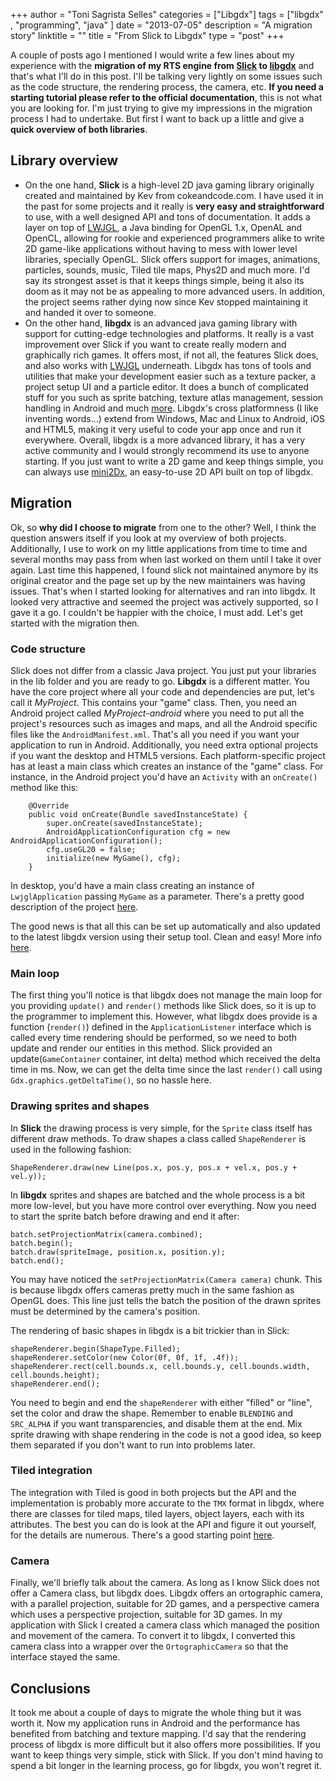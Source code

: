 +++
author = "Toni Sagrista Selles"
categories = ["Libgdx"]
tags = ["libgdx" , "programming", "java" ]
date = "2013-07-05"
description = "A migration story"
linktitle = ""
title = "From Slick to Libgdx"
type = "post"
+++

A couple of posts ago I mentioned I would write a few lines about my experience with the **migration of my RTS engine from [Slick](http://slick.ninjacave.com/) to [libgdx](http://libgdx.badlogicgames.com/)** and that's what I'll do in this post. I'll be talking very lightly on some issues such as the code structure, the rendering process, the camera, etc. **If you need a starting tutorial please refer to the official documentation**, this is not what you are looking for. I'm just trying to give my impressions in the migration process I had to undertake. But first I want to back up a little and give a **quick overview of both libraries**.

<!--more-->

## Library overview
-   On the one hand, **Slick** is a high-level 2D java gaming library originally created and maintained by Kev from cokeandcode.com. I have used it in the past for some projects and it really is **very easy and straightforward** to use, with a well designed API and tons of documentation. It adds a layer on top of [LWJGL](lwjgl.org), a Java binding for OpenGL 1.x, OpenAL and OpenCL, allowing for rookie and experienced programmers alike to write 2D game-like applications without having to mess with lower level libraries, specially OpenGL. Slick offers support for images, animations, particles, sounds, music, Tiled tile maps, Phys2D and much more. I'd say its strongest asset is that it keeps things simple, being it also its doom as it may not be as appealing to more advanced users. In addition, the project seems rather dying now since Kev stopped maintaining it and handed it over to someone.
-   On the other hand, **libgdx** is an advanced java gaming library with support for cutting-edge technologies and platforms. It really is a vast improvement over Slick if you want to create really modern and graphically rich games. It offers most, if not all, the features Slick does, and also works with [LWJGL](lwjgl.org) underneath. Libgdx has tons of tools and utilities that make your development easier such as a texture packer, a project setup UI and a particle editor. It does a bunch of complicated stuff for you such as sprite batching, texture atlas management, session handling in Android and much [more](http://libgdx.badlogicgames.com/features.html). Libgdx's cross platformness (I like inventing words...) extend from Windows, Mac and Linux to Android, iOS and HTML5, making it very useful to code your app once and run it everywhere. Overall, libgdx is a more advanced library, it has a very active community and I would strongly recommend its use to anyone starting. If you just want to write a 2D game and keep things simple, you can always use [mini2Dx](http://mini2dx.org/), an easy-to-use 2D API built on top of libgdx.

## Migration

Ok, so **why did I choose to migrate** from one to the other? Well, I think the question answers itself if you look at my overview of both projects. Additionally, I use to work on my little applications from time to time and several months may pass from when last worked on them until I take it over again. Last time this happened, I found slick not maintained anymore by its original creator and the page set up by the new maintainers was having issues. That's when I started looking for alternatives and ran into libgdx. It looked very attractive and seemed the project was actively supported, so I gave it a go. I couldn't be happier with the choice, I must add. Let's get started with the migration then.

### Code structure

Slick does not differ from a classic Java project. You just put your libraries in the lib folder and you are ready to go. **Libgdx** is a different matter. You have the core project where all your code and dependencies are put, let's call it *MyProject*. This contains your "game" class. Then, you need an Android project called *MyProject-android* where you need to put all the project's resources such as images and maps, and all the Android specific files like the `AndroidManifest.xml`. That's all you need if you want your application to run in Android. Additionally, you need extra optional projects if you want the desktop and HTML5 versions. Each platform-specific project has at least a main class which creates an instance of the "game" class. For instance, in the Android project you'd have an `Activity` with an `onCreate()` method like this:

```
    @Override
    public void onCreate(Bundle savedInstanceState) {
        super.onCreate(savedInstanceState);
        AndroidApplicationConfiguration cfg = new AndroidApplicationConfiguration();
        cfg.useGL20 = false;
        initialize(new MyGame(), cfg);
    }
```

In desktop, you'd have a main class creating an instance of `LwjglApplication` passing `MyGame` as a parameter. There's a pretty good description of the project [here](https://code.google.com/p/libgdx/wiki/ProjectSetup).

The good news is that all this can be set up automatically and also updated to the latest libgdx version using their setup tool. Clean and easy! More info [here](https://code.google.com/p/libgdx/wiki/ProjectSetupNew).

### Main loop

The first thing you'll notice is that libgdx does not manage the main loop for you providing `update()` and `render()` methods like Slick does, so it is up to the programmer to implement this. However, what libgdx does provide is a function (`render()`) defined in the `ApplicationListener` interface which is called every time rendering should be performed, so we need to both update and render our entities in this method. Slick provided an update(`GameContainer` container, int delta) method which received the delta time in ms. Now, we can get the delta time since the last `render()` call using `Gdx.graphics.getDeltaTime()`, so no hassle here.

### Drawing sprites and shapes

In **Slick** the drawing process is very simple, for the `Sprite` class itself has different draw methods. To draw shapes a class called `ShapeRenderer` is used in the following fashion:

```
ShapeRenderer.draw(new Line(pos.x, pos.y, pos.x + vel.x, pos.y + vel.y));
```

In **libgdx** sprites and shapes are batched and the whole process is a bit more low-level, but you have more control over everything. Now you need to start the sprite batch before drawing and end it after:

```
batch.setProjectionMatrix(camera.combined);
batch.begin();
batch.draw(spriteImage, position.x, position.y);
batch.end();
```

You may have noticed the `setProjectionMatrix(Camera camera)` chunk. This is because libgdx offers cameras pretty much in the same fashion as OpenGL does. This line just tells the batch the position of the drawn sprites must be determined by the camera's position.

The rendering of basic shapes in libgdx is a bit trickier than in Slick:

```
shapeRenderer.begin(ShapeType.Filled);
shapeRenderer.setColor(new Color(0f, 0f, 1f, .4f));
shapeRenderer.rect(cell.bounds.x, cell.bounds.y, cell.bounds.width, cell.bounds.height);
shapeRenderer.end();
```

You need to begin and end the `shapeRenderer` with either "filled" or "line", set the color and draw the shape. Remember to enable `BLENDING` and `SRC_ALPHA` if you want transparencies, and disable them at the end. Mix sprite drawing with shape rendering in the code is not a good idea, so keep them separated if you don't want to run into problems later.

### Tiled integration

The integration with Tiled is good in both projects but the API and the implementation is probably more accurate to the `TMX` format in libgdx, where there are classes for tiled maps, tiled layers, object layers, each with its attributes. The best you can do is look at the API and figure it out yourself, for the details are numerous. There's a good starting point [here](https://code.google.com/p/libgdx-users/wiki/Tiles).

### Camera

Finally, we'll briefly talk about the camera. As long as I know Slick does not offer a Camera class, but libgdx does. Libgdx offers an ortographic camera, with a parallel projection, suitable for 2D games, and a perspective camera which uses a perspective projection, suitable for 3D games. In my application with Slick I created a camera class which managed the position and movement of the camera. To convert it to libgdx, I converted this camera class into a wrapper over the `OrtographicCamera` so that the interface stayed the same.

## Conclusions

It took me about a couple of days to migrate the whole thing but it was worth it. Now my application runs in Android and the performance has benefited from batching and texture mapping. I'd say that the rendering process of libgdx is more difficult but it also offers more possibilities. If you want to keep things very simple, stick with Slick. If you don't mind having to spend a bit longer in the learning process, go for libgdx, you won't regret it.
